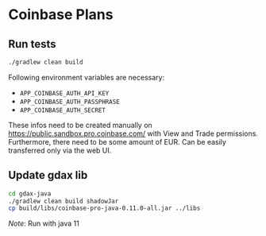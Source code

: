 # Coinbase Plans

## Run tests

```sh
./gradlew clean build
```

Following environment variables are necessary:

* `APP_COINBASE_AUTH_API_KEY`
* `APP_COINBASE_AUTH_PASSPHRASE`
* `APP_COINBASE_AUTH_SECRET`

These infos need to be created manually on <https://public.sandbox.pro.coinbase.com/> with View and Trade permissions.
Furthermore, there need to be some amount of EUR. Can be easily transferred only via the web UI.

## Update gdax lib

```sh
cd gdax-java
./gradlew clean build shadowJar
cp build/libs/coinbase-pro-java-0.11.0-all.jar ../libs
```

*Note*: Run with java 11
